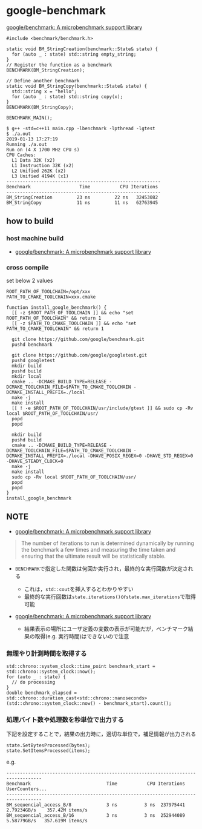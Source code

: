 # google-benchmark

[google/benchmark: A microbenchmark support library]( https://github.com/google/benchmark )

```
#include <benchmark/benchmark.h>

static void BM_StringCreation(benchmark::State& state) {
  for (auto _ : state) std::string empty_string;
}
// Register the function as a benchmark
BENCHMARK(BM_StringCreation);

// Define another benchmark
static void BM_StringCopy(benchmark::State& state) {
  std::string x = "hello";
  for (auto _ : state) std::string copy(x);
}
BENCHMARK(BM_StringCopy);

BENCHMARK_MAIN();
```

```
$ g++ -std=c++11 main.cpp -lbenchmark -lpthread -lgtest
$ ./a.out
2019-01-13 17:27:19
Running ./a.out
Run on (4 X 1700 MHz CPU s)
CPU Caches:
  L1 Data 32K (x2)
  L1 Instruction 32K (x2)
  L2 Unified 262K (x2)
  L3 Unified 4194K (x1)
---------------------------------------------------------
Benchmark                  Time           CPU Iterations
---------------------------------------------------------
BM_StringCreation         23 ns         22 ns   32453082
BM_StringCopy             11 ns         11 ns   62763945
```

## how to build
### host machine build
* [google/benchmark: A microbenchmark support library]( https://github.com/google/benchmark )

### cross compile
set below 2 values
```
ROOT_PATH_OF_TOOLCHAIN=/opt/xxx
PATH_TO_CMAKE_TOOLCHAIN=xxx.cmake

function install_google_benchmark() {
  [[ -z $ROOT_PATH_OF_TOOLCHAIN ]] && echo "set ROOT_PATH_OF_TOOLCHAIN" && return 1
  [[ -z $PATH_TO_CMAKE_TOOLCHAIN ]] && echo "set PATH_TO_CMAKE_TOOLCHAIN" && return 1

  git clone https://github.com/google/benchmark.git
  pushd benchmark

  git clone https://github.com/google/googletest.git
  pushd googletest
  mkdir build
  pushd build
  mkdir local
  cmake .. -DCMAKE_BUILD_TYPE=RELEASE -DCMAKE_TOOLCHAIN_FILE=$PATH_TO_CMAKE_TOOLCHAIN -DCMAKE_INSTALL_PREFIX=./local
  make -j
  make install
  [[ ! -e $ROOT_PATH_OF_TOOLCHAIN/usr/include/gtest ]] && sudo cp -Rv local $ROOT_PATH_OF_TOOLCHAIN/usr/
  popd
  popd

  mkdir build
  pushd build
  cmake .. -DCMAKE_BUILD_TYPE=RELEASE -DCMAKE_TOOLCHAIN_FILE=$PATH_TO_CMAKE_TOOLCHAIN -DCMAKE_INSTALL_PREFIX=./local -DHAVE_POSIX_REGEX=0 -DHAVE_STD_REGEX=0 -DHAVE_STEADY_CLOCK=0
  make -j
  make install
  sudo cp -Rv local $ROOT_PATH_OF_TOOLCHAIN/usr/
  popd
  popd
}
install_google_benchmark
```

## NOTE
* [google/benchmark: A microbenchmark support library]( https://github.com/google/benchmark#runtime-and-reporting-considerations )
> The number of iterations to run is determined dynamically by running the benchmark a few times and measuring the time taken and ensuring that the ultimate result will be statistically stable.
  * `BENCHMARK`で指定した関数は何回か実行され，最終的な実行回数が決定される
    * これは，`std::cout`を挿入するとわかりやすい
    * 最終的な実行回数は`state.iterations()`or`state.max_iterations`で取得可能

* [google/benchmark: A microbenchmark support library]( https://github.com/google/benchmark#user-defined-counters )
  * 結果表示の場所にユーザ定義の変数の表示が可能だが，ベンチマーク結果の取得(e.g. 実行時間)はできないので注意

### 無理やり計測時間を取得する
```
std::chrono::system_clock::time_point benchmark_start = std::chrono::system_clock::now();
for (auto _ : state) {
  // do processing
}
double benchmark_elapsed = std::chrono::duration_cast<std::chrono::nanoseconds>(std::chrono::system_clock::now() - benchmark_start).count();
```

### 処理バイト数や処理数を秒単位で出力する
下記を設定することで，結果の出力時に，適切な単位で，補足情報が出力される
```
state.SetBytesProcessed(bytes);
state.SetItemsProcessed(items);
```

e.g.
```
-----------------------------------------------------------------------------------
Benchmark                            Time           CPU Iterations UserCounters...
-----------------------------------------------------------------------------------
BM_sequencial_access_B/8             3 ns          3 ns  237975441 2.79234GB/s    357.42M items/s
BM_sequencial_access_B/16            3 ns          3 ns  252944089 5.58779GB/s   357.619M items/s
```

